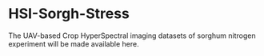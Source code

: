 # HSI-Sorgh-Stress


The UAV-based Crop HyperSpectral imaging datasets of sorghum nitrogen experiment will be made available here.
